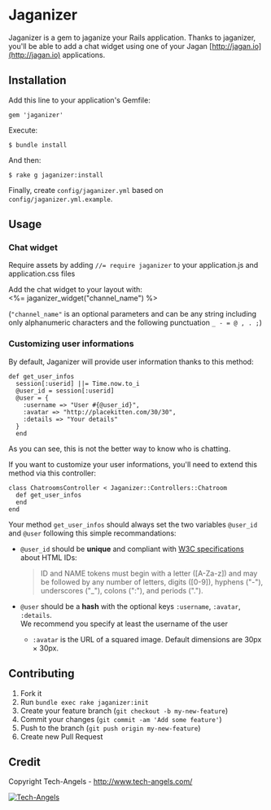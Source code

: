 Jaganizer 
=========

Jaganizer is a gem to jaganize your Rails application.
Thanks to jaganizer, you'll be able to add a chat widget using one of your Jagan [http://jagan.io](http://jagan.io) applications.

Installation
------------

Add this line to your application's Gemfile:  

    gem 'jaganizer'

Execute:  

    $ bundle install

And then:  

    $ rake g jaganizer:install

Finally, create `config/jaganizer.yml` based on `config/jaganizer.yml.example`.

Usage
-----
### Chat widget

Require assets by adding `//= require jaganizer` to your application.js and application.css files

Add the chat widget to your layout with:  
    <%= jaganizer_widget("channel_name") %>

(`"channel_name"` is an optional parameters and can be any string including only alphanumeric characters and the following punctuation `_ - = @ , . ;`)

### Customizing user informations

By default, Jaganizer will provide user information thanks to this method:  

    def get_user_infos
      session[:userid] ||= Time.now.to_i
      @user_id = session[:userid]
      @user = {
        :username => "User #{@user_id}",
        :avatar => "http://placekitten.com/30/30",
        :details => "Your details"
      }
      end

As you can see, this is not the better way to know who is chatting.

If you want to customize your user informations, you'll need to extend this method via this controller:

    class ChatroomsController < Jaganizer::Controllers::Chatroom
      def get_user_infos
      end
    end

Your method `get_user_infos` should always set the two variables `@user_id` and `@user` following this simple recommandations:

* `@user_id` should be **unique** and compliant with [W3C specifications](http://www.w3.org/TR/html401/types.html#type-name) about HTML IDs:  
  > ID and NAME tokens must begin with a letter ([A-Za-z]) and may be followed by any number of letters, digits ([0-9]), hyphens ("-"), underscores ("_"), colons (":"), and periods (".").

* `@user` should be a **hash** with the optional keys `:username`, `:avatar`, `:details`.  
We recommend you specify at least the username of the user
  * `:avatar` is the URL of a squared image. Default dimensions are 30px &times; 30px.

Contributing
------------
1. Fork it
2. Run `bundle exec rake jaganizer:init`
3. Create your feature branch (`git checkout -b my-new-feature`)
4. Commit your changes (`git commit -am 'Add some feature'`)
5. Push to the branch (`git push origin my-new-feature`)
6. Create new Pull Request

Credit
------

Copyright Tech-Angels - http://www.tech-angels.com/

[![Tech-Angels](http://media.tumblr.com/tumblr_m5ay3bQiER1qa44ov.png)](http://www.tech-angels.com)